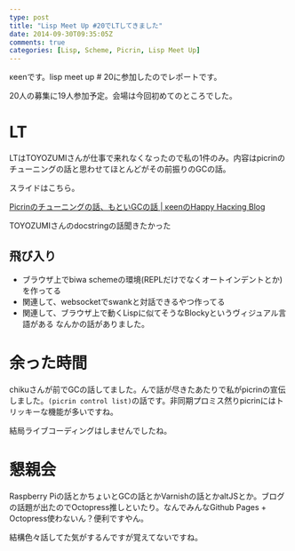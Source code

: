 ```yaml
---
type: post
title: "Lisp Meet Up #20でLTしてきました"
date: 2014-09-30T09:35:05Z
comments: true
categories: [Lisp, Scheme, Picrin, Lisp Meet Up]
---
```

κeenです。lisp meet up # 20に参加したのでレポートです。
<!--more-->
20人の募集に19人参加予定。会場は今回初めてのところでした。

# LT
LTはTOYOZUMIさんが仕事で来れなくなったので私の1件のみ。内容はpicrinのチューニングの話と思わせてほとんどがその前振りのGCの話。

スライドはこちら。

[Picrinのチューニングの話、もといGCの話 | κeenのHappy Hacκing Blog](/slide/picrin-gc.html)

TOYOZUMIさんのdocstringの話聞きたかった

## 飛び入り
* ブラウザ上でbiwa schemeの環境(REPLだけでなくオートインデントとか)を作ってる
* 関連して、websocketでswankと対話できるやつ作ってる
* 関連して、ブラウザ上で動くLispに似てそうなBlockyというヴィジュアル言語がある
なんかの話がありました。

# 余った時間
chikuさんが前でGCの話してました。んで話が尽きたあたりで私がpicrinの宣伝しました。`(picrin control list)`の話です。非同期プロミス然りpicrinにはトリッキーな機能が多いですね。

結局ライブコーディングはしませんでしたね。

# 懇親会
Raspberry Piの話とかちょいとGCの話とかVarnishの話とかaltJSとか。ブログの話題が出たのでOctopress推しといたり。なんでみんなGithub Pages + Octopress使わないん？便利ですやん。

結構色々話してた気がするんですが覚えてないですね。
